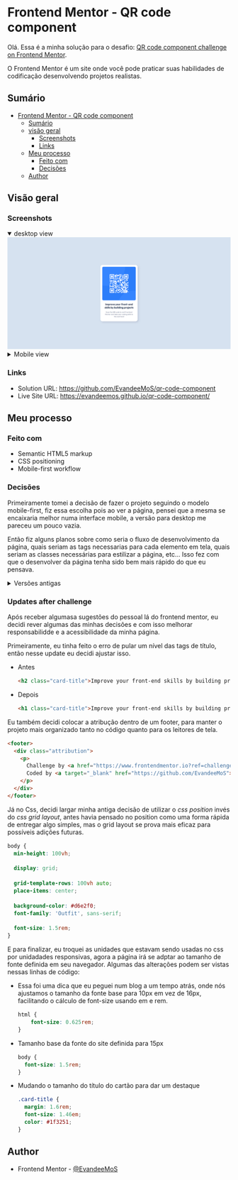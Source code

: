 # Frontend Mentor - QR code component

Olá. Essa é a minha solução para o desafio: [QR code component challenge on Frontend Mentor](https://www.frontendmentor.io/challenges/qr-code-component-iux_sIO_H).

O Frontend Mentor é um site onde você pode praticar suas habilidades de codificação desenvolvendo projetos realistas.

## Sumário

- [Frontend Mentor - QR code component](#frontend-mentor---qr-code-component)
  - [Sumário](#sumário)
  - [visão geral](#visão-geral)
    - [Screenshots](#screenshots)
    - [Links](#links)
  - [Meu processo](#meu-processo)
    - [Feito com](#feito-com)
    - [Decisões](#decisões)
  - [Author](#author)

## Visão geral

### Screenshots

<details open>
  <summary>desktop view</summary>
  <img src="./screenshots/desktop-view-screenshot.png">
</details>

<details>
  <summary>Mobile view</summary>
  <img src="./screenshots/mobile-view-screenshot.png">
</details>

### Links

- Solution URL: https://github.com/EvandeeMoS/qr-code-component
- Live Site URL: https://evandeemos.github.io/qr-code-component/

## Meu processo

### Feito com

- Semantic HTML5 markup
- CSS positioning
- Mobile-first workflow

### Decisões

Primeiramente tomei a decisão de fazer o projeto seguindo o modelo mobile-first, fiz essa escolha pois ao ver a página, pensei que a mesma se encaixaria melhor numa interface mobile, a versão para desktop me pareceu um pouco vazia.

Então fiz alguns planos sobre como seria o fluxo de desenvolvimento da página, quais seriam as tags necessarias para cada elemento em tela, quais seriam as classes necessárias para estilizar a página, etc... Isso fez com que o desenvolver da página tenha sido bem mais rápido do que eu pensava.


<details>
<summary>Versões antigas</summary>
<p>Eu decidi fazer o projeto usando apenas o que eu já sabia sobre HTML e CSS, tendo isso em mente, dei preferência a posicionar o elementos em tela utilizando a propriedade _position_ do CSS em vez dos modelo _grid_ ou _flexbox_, visto que a página possui apenas um elemento centralizado na tela, não há riscos diretos da página quebrar com o uso de _position_, sendo uma solução simples e eficaz para centralizar o elemento em tela.</p>

<p>Sobre a resposibilidade da página, bem, eu não fiz nenhuma alteração entre o layout desktop e mobile, visto que, de acordo com o desafio a visão desktop e mobile são exatamente iguais, sendo assim a propriedade _position_ já fez o trabalho de posicionar o elemento no meio da tela em ambos as visões.</p>

</details>

### Updates after challenge

Após receber algumasa sugestões do pessoal lá do frontend mentor, eu decidi rever algumas das minhas decisões e com isso melhorar responsabilidde e a acessibilidade da minha página.

Primeiramente, eu tinha feito o erro de pular um nível das tags de título, então nesse update eu decidi ajustar isso.

- Antes

  ```html
  <h2 class="card-title">Improve your front-end skills by building projects</h2>
  ```

- Depois

  ```html
  <h1 class="card-title">Improve your front-end skills by building projects</h1>
  ```

Eu também decidi colocar a atribução dentro de um footer, para manter o projeto mais organizado tanto no código quanto para os leitores de tela.

```html
<footer>
  <div class="attribution">
    <p>
      Challenge by <a href="https://www.frontendmentor.io?ref=challenge" target="_blank">Frontend Mentor</a>. 
      Coded by <a target="_blank" href="https://github.com/EvandeeMoS">EvandeeMoS</a>.
    </p>
  </div>
</footer>
```

Já no Css, decidi largar minha antiga decisão de utilizar o _css position_ invés do _css grid layout_, antes havia pensado no position como uma forma rápida de entregar algo simples, mas o grid layout se prova mais eficaz para possíveis adições futuras.

```css
body {
  min-height: 100vh;

  display: grid;
  
  grid-template-rows: 100vh auto;
  place-items: center;

  background-color: #d6e2f0;
  font-family: 'Outfit', sans-serif;

  font-size: 1.5rem;
}
```

E para finalizar, eu troquei as unidades que estavam sendo usadas no css por unidadades responsivas, agora a página irá se adptar ao tamanho de fonte definida em seu navegador. Algumas das alterações podem ser vistas nessas linhas de código:

- Essa foi uma dica que eu peguei num blog a um tempo atrás, onde nós ajustamos o tamanho da fonte base para 10px em vez de 16px, facilitando o cálculo de font-size usando em e rem.
  ```css
  html {
      font-size: 0.625rem;
  }
  ```

- Tamanho base da fonte do site definida para 15px
  ```css
  body {
    font-size: 1.5rem;
  }
  ```

- Mudando o tamanho do título do cartão para dar um destaque
  
  ```css
  .card-title {
    margin: 1.6rem;
    font-size: 1.46em;
    color: #1f3251;
  }
  ```

## Author

- Frontend Mentor - [@EvandeeMoS](https://www.frontendmentor.io/profile/EvandeeMoS)
